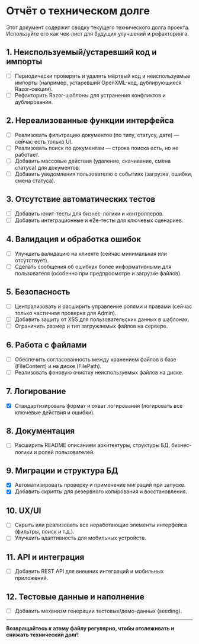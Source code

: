 # Отчёт о техническом долге

Этот документ содержит сводку текущего технического долга проекта. Используйте его как чек-лист для будущих улучшений и рефакторинга.

## 1. Неиспользуемый/устаревший код и импорты

- [ ] Периодически проверять и удалять мёртвый код и неиспользуемые импорты (например, устаревший OpenXML-код, дублирующиеся Razor-секции).
- [ ] Рефакторить Razor-шаблоны для устранения конфликтов и дублирования.

## 2. Нереализованные функции интерфейса

- [ ] Реализовать фильтрацию документов (по типу, статусу, дате) — сейчас есть только UI.
- [ ] Реализовать поиск по документам — строка поиска есть, но не работает.
- [ ] Добавить массовые действия (удаление, скачивание, смена статуса) для документов.
- [ ] Добавить уведомления пользователю о событиях (загрузка, ошибки, смена статуса).

## 3. Отсутствие автоматических тестов

- [ ] Добавить юнит-тесты для бизнес-логики и контроллеров.
- [ ] Добавить интеграционные и e2e-тесты для ключевых сценариев.

## 4. Валидация и обработка ошибок

- [ ] Улучшить валидацию на клиенте (сейчас минимальная или отсутствует).
- [ ] Сделать сообщения об ошибках более информативными для пользователя (особенно при предпросмотре и загрузке файлов).

## 5. Безопасность

- [ ] Централизовать и расширить управление ролями и правами (сейчас только частичная проверка для Admin).
- [ ] Добавить защиту от XSS для пользовательских данных в шаблонах.
- [ ] Ограничить размер и тип загружаемых файлов на сервере.

## 6. Работа с файлами

- [ ] Обеспечить согласованность между хранением файлов в базе (FileContent) и на диске (FilePath).
- [ ] Реализовать фоновую очистку неиспользуемых файлов на диске.

## 7. Логирование

- [x] Стандартизировать формат и охват логирования (логировать все ключевые действия и ошибки).

## 8. Документация

- [ ] Расширить README описанием архитектуры, структуры БД, бизнес-логики и ролей пользователей.

## 9. Миграции и структура БД

- [x] Автоматизировать проверку и применение миграций при запуске.
- [x] Добавить скрипты для резервного копирования и восстановления.

## 10. UX/UI

- [ ] Скрыть или реализовать все неработающие элементы интерфейса (фильтры, поиск и т.д.).
- [ ] Улучшить адаптивность для мобильных устройств.

## 11. API и интеграция

- [ ] Добавить REST API для внешних интеграций и мобильных приложений.

## 12. Тестовые данные и наполнение

- [ ] Добавить механизм генерации тестовых/демо-данных (seeding).

---

**Возвращайтесь к этому файлу регулярно, чтобы отслеживать и снижать технический долг!**
